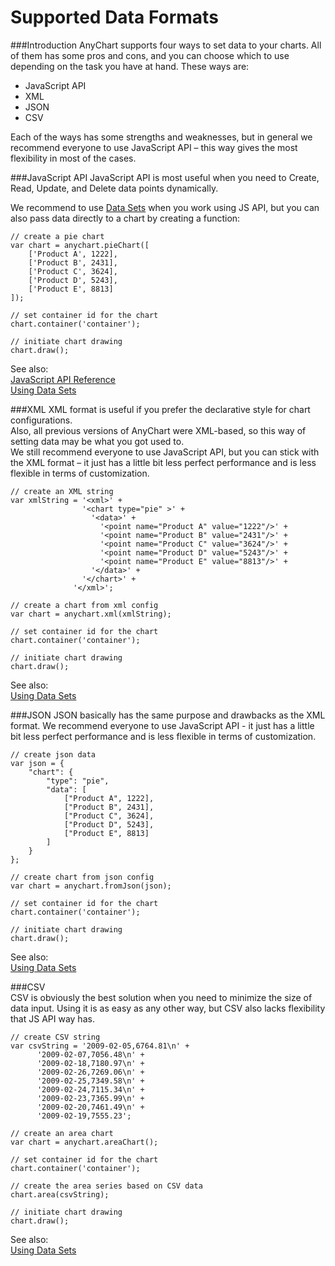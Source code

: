 Supported Data Formats
=================

###Introduction
AnyChart supports four ways to set data to your charts. All of them has some pros and cons, and you can choose which to use depending on the task you have at hand. These ways are:
* JavaScript API
* XML
* JSON
* CSV

Each of the ways has some strengths and weaknesses, but in general we recommend everyone to use JavaScript API – this way gives the most flexibility in most of the cases.


###JavaScript API
JavaScript API is most useful when you need to Create, Read, Update, and Delete data points dynamically. 

We recommend to use [Data Sets](./Using_Data_Sets) when you work using JS API, but you can also pass data directly to a chart by creating a function:
```
// create a pie chart
var chart = anychart.pieChart([
    ['Product A', 1222],
    ['Product B', 2431],
    ['Product C', 3624],
    ['Product D', 5243],
    ['Product E', 8813]
]);

// set container id for the chart
chart.container('container');

// initiate chart drawing
chart.draw();
```
See also:  
[JavaScript API Reference](http://api.anychart.com)  
[Using Data Sets](./Working_with_Data/Using_Data_Sets)

###XML
XML format is useful if you prefer the declarative style for chart configurations.  
Also, all previous versions of AnyChart were XML-based, so this way of setting data may be what you got used to.  
We still recommend everyone to use JavaScript API, but you can stick with the XML format – it just has a little bit less perfect performance and is less flexible in terms of customization.
```
// create an XML string
var xmlString = '<xml>' +
                '<chart type="pie" >' +
                  '<data>' +
                    '<point name="Product A" value="1222"/>' +
                    '<point name="Product B" value="2431"/>' +
                    '<point name="Product C" value="3624"/>' +
                    '<point name="Product D" value="5243"/>' +
                    '<point name="Product E" value="8813"/>' +
                  '</data>' +
                '</chart>' +
              '</xml>';
              
// create a chart from xml config              
var chart = anychart.xml(xmlString);

// set container id for the chart
chart.container('container');

// initiate chart drawing
chart.draw();
```
See also:  
[Using Data Sets](./Using_Data_Sets)

###JSON
JSON basically has the same purpose and drawbacks as the XML format. We recommend everyone to use JavaScript API - it just has a little bit less perfect performance and is less flexible in terms of customization.
```
// create json data
var json = {
    "chart": {
        "type": "pie",
        "data": [
            ["Product A", 1222],
            ["Product B", 2431],
            ["Product C", 3624],
            ["Product D", 5243],
            ["Product E", 8813]
        ]
    }
};

// create chart from json config              
var chart = anychart.fromJson(json);

// set container id for the chart
chart.container('container');

// initiate chart drawing
chart.draw();
```
See also:  
[Using Data Sets](./Using_Data_Sets)

###CSV  
CSV is obviously the best solution when you need to minimize the size of data input. Using it is as easy as any other way, but CSV also lacks flexibility that JS API way has.
```
// create CSV string
var csvString = '2009-02-05,6764.81\n' +
      '2009-02-07,7056.48\n' +
      '2009-02-18,7180.97\n' +
      '2009-02-26,7269.06\n' +
      '2009-02-25,7349.58\n' +
      '2009-02-24,7115.34\n' +
      '2009-02-23,7365.99\n' +
      '2009-02-20,7461.49\n' +
      '2009-02-19,7555.23';
      
// create an area chart      
var chart = anychart.areaChart();

// set container id for the chart
chart.container('container');

// create the area series based on CSV data
chart.area(csvString);

// initiate chart drawing
chart.draw();
```
See also:  
[Using Data Sets](./Using_Data_Sets)

